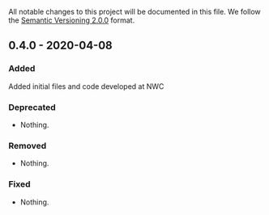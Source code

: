 All notable changes to this project will be documented in this file.
We follow the [Semantic Versioning 2.0.0](http://semver.org/) format.


## 0.4.0 - 2020-04-08 

### Added

Added initial files and code developed at NWC

### Deprecated

- Nothing.

### Removed

- Nothing.

### Fixed

- Nothing.
